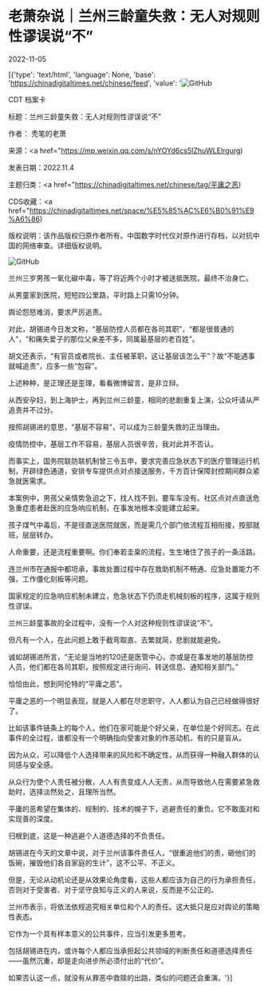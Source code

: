 # 老萧杂说｜兰州三龄童失救：无人对规则性谬误说“不”

2022-11-05

[{'type': 'text/html', 'language': None, 'base': 'https://chinadigitaltimes.net/chinese/feed', 'value': '![GitHub](https://chinadigitaltimes.net/chinese/files/2022/11/image-1667643332492-768x558.png)

CDT 档案卡

标题：兰州三龄童失救：无人对规则性谬误说“不”

作者： 秃笔的老萧

来源：<a href="https://mp.weixin.qq.com/s/nYOYd6cs5IZhuWLElrgurg)

发表日期：2022.11.4

主题归类：<a href="https://chinadigitaltimes.net/chinese/tag/平庸之恶)

CDS收藏：<a href="https://chinadigitaltimes.net/space/%E5%85%AC%E6%B0%91%E9%A6%86)

版权说明：该作品版权归原作者所有。中国数字时代仅对原作进行存档，以对抗中国的网络审查。详细版权说明。





![GitHub](https://chinadigitaltimes.net/chinese/files/2022/11/image-1667643332492.png)

兰州三岁男孩一氧化碳中毒，等了将近两个小时才被送抵医院，最终不治身亡。

从男童家到医院，短短四公里路，平时路上只需10分钟。

舆论怨怒难消，要求严厉追责。

对此，胡锡进今日发文称，“基层防控人员都在各司其职”，“都是很普通的人”，“和痛失爱子的那位父亲差不多，同属最基层的老百姓”。

胡文还表示，“有官员或者院长、主任被革职，这让基层该怎么干”？故“不能遇事就喊追责”，应多一些“包容”。

上述种种，是正理还是歪理，看看微博留言，是非立辩。

从西安孕妇，到上海护士，再到兰州三龄童，相同的悲剧重复上演，公众吁请从严追责并不过分。

按照胡锡进的意思，“基层不容易”，可以成为三龄童失救的正当理由。

疫情防控中，基层工作不容易，基层人员很辛苦，我对此并不否认。

而事实上，国务院联防联机制曾三令五申，要求完善应急状态下的医疗管理运行机制，开辟绿色通道，安排专车提供点对点接送服务，千方百计保障封控期间群众紧急就医需求。

本案例中，男孩父亲情势急迫之下，找人找不到，要车车没有。社区点对点直送危急重症患者赴医的应急响应机制，在事发地根本没能建立起来。

孩子煤气中毒后，不是径直送医院就医，而是需几个部门依流程互相衔接，按部就班，层层转办。

人命重要，还是流程重要啊。你们奉若圭臬的流程，生生堵住了孩子的一条活路。

连兰州市在通报中都坦承，事故处置过程中存在救助机制不畅通、应急处置能力不强，工作僵化刻板等问题。

国家规定的应急响应机制未建立，危急状态下仍须走机械刻板的程序，这属于规则性谬误。

兰州三龄童事故的全过程中，没有一个人对这种规则性谬误说“不”。

但凡有一个人，在此问题上敢于截弯取直、去繁就简，悲剧就能避免。

诚如胡锡进所言，“无论是当地的120还是医管中心，亦或是在事发地的基层防控人员，他们都在各司其职，按照规定进行询问、转送信息、通知相关部门。”

恰恰由此，想到阿伦特的“平庸之恶”。

平庸之恶的一个明显表现，就是人人都在尽忠职守，人人都认为自己已经做得很好了。

比如该事件链条上的每个人，他们在家可能是个好父亲，在单位是个好同志。在此事件的全过程，谁都没有一个明确指向受害对象的作恶动机，有的只是盲从。

因为从众，可以降低个人选择带来的风险和不确定性，从而获得一种融入群体的认同感与安全感。

从众行为使个人责任被分散，人人有责变成人人无责，从而导致他人在需要紧急救助时，选择淡然处之，且理所当然。

平庸的恶希望在集体的、规制的、技术的幌子下，逃避责任的重负。它不敢面对和实现善的深度。

归根到底，这是一种逃避个人道德选择的不负责任。

胡锡进在今天的文章中说，对于兰州该事件责任人，“很重追他们的责，砸他们的饭碗，摧毁他们各自家庭的生计”，这不公平、不正义。

但是，无论从动机论还是从效果论角度看，这些人都应该为自己的行为承担责任，否则对于受害者、对于坚守良知与正义的人来说，反而是不公正的。

兰州市表示，将依法依规追究相关单位和个人的责任。这大抵只是应对舆论的策略性表态。

它作为一个具有样本意义的公共事件，应当引发更多思考。

包括胡锡进在内，或许每个人都应当承担起公共领域的判断责任和道德选择责任——虽然沉重，却是走向进步所必须付出的“代价”。

如果否认这一点，就没有从罪恶中救赎的出路，类似的问题还会重演。'}]